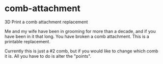 # comb-attachment
3D Print a comb attachment replacement

Me and my wife have been in grooming for more than a decade, and if you have been in it that long.
You have broken a comb attachment.  This is a printable replacement.

Currently this is just a #2 comb, but if you would like to change which comb it is.
All you have to do is alter the "points".

